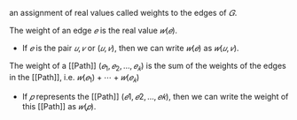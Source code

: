 an assignment of real values called weights to the edges of $𝐺$.

The weight of an edge $𝑒$ is the real value $𝑤(𝑒)$.
- If $𝑒$ is the pair ${𝑢, 𝑣}$ or $(𝑢,𝑣)$, then we can write $𝑤(𝑒)$ as $𝑤(𝑢,𝑣)$.

The weight of a [[Path]] $(𝑒_1,𝑒_2,…,𝑒_𝑘)$ is the sum of the weights of the edges in the [[Path]], i.e. $𝑤(𝑒_1) +⋯+𝑤(𝑒_𝑘)$ 
- If $𝑝$ represents the [[Path]] $(𝑒1,𝑒2,…,𝑒𝑘)$, then we can write the weight of this [[Path]] as $𝑤(𝑝)$.